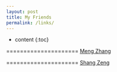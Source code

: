 ```yaml
---
layout: post
title: My Friends
permalink: /links/
---
```


* content
{:toc}



=====================
[Meng Zhang](https://zmcmcc.github.io/)


=====================
[Shang Zeng](https://blog.qaq.io/)
